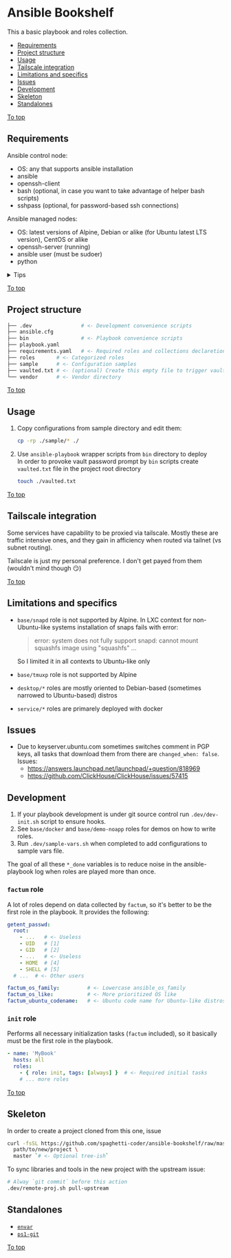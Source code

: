 <a id="top"></a>

# Ansible Bookshelf

This a basic playbook and roles collection.

* [Requirements](#requirements)
* [Project structure](#project-structure)
* [Usage](#usage)
* [Tailscale integration](#tailscale-integration)
* [Limitations and specifics](#limitations-and-specifics)
* [Issues](#issues)
* [Development](#development)
* [Skeleton](#skeleton)
* [Standalones](#standalones)

[To top]

## Requirements

Ansible control node:

* OS: any that supports ansible installation
* ansible
* openssh-client
* bash (optional, in case you want to take advantage of helper bash scripts)
* sshpass (optional, for password-based ssh connections)

Ansible managed nodes:

* OS: latest versions of Alpine, Debian or alike (for Ubuntu latest LTS version), CentOS or alike
* openssh-server (running)
* ansible user (must be sudoer)
* python

<details><summary>Tips</summary>

  **Debian**-like managed node:
  ```sh
  # Performed by root user

  # Install prereqs
  apt-get update
  apt-get install -y openssh-server python3 sudo

  # Ensure ssh server running
  systemctl enable --now sshd

  # Create ansible user, replace USERNAME
  useradd -m USERNAME
  passwd USERNAME

  # Make ansible user sudoer
  usermod -aG sudo USERNAME
  ```

  **Alpine** managed node:
  ```sh
  # Performed by root user

  # Install prereqs
  apk add --update --no-cache openssh-server python3 sudo shadow

  # Ensure ssh server running
  rc-update add sshd
  rc-service sshd start

  # Create ansible user, replace USERNAME
  useradd -m USERNAME
  passwd USERNAME

  # Make ansible user sudoer
  echo '%wheel ALL=(ALL) ALL' > /etc/sudoers.d/wheel
  usermod -aG wheel USERNAME
  ```
</details>

[To top]

## Project structure

```sh
├── .dev                # <- Development convenience scripts
├── ansible.cfg
├── bin                 # <- Playbook convenience scripts
├── playbook.yaml
├── requirements.yaml   # <- Required roles and collections declaretions
├── roles       # <- Categorized roles
├── sample      # <- Configuration samples
├── vaulted.txt # <- (optional) Create this empty file to trigger vault pass prompt
└── vendor      # <- Vendor directory
```

[To top]

## Usage

1.  Copy configurations from sample directory and edit them:

    ~~~sh
    cp -rp ./sample/* ./
    ~~~

2.  Use `ansible-playbook` wrapper scripts from `bin` directory to deploy  
    In order to provoke vault password prompt by `bin` scripts create `vaulted.txt` file in the project root directory
    ```sh
    touch ./vaulted.txt
    ```

[To top]

## Tailscale integration

Some services have capability to be proxied via tailscale. Mostly these are traffic intensive ones, and they gain in afficiency when routed via tailnet (vs subnet routing).

Tailscale is just my personal preference. I don't get payed from them (wouldn't mind though :smirk:)

[To top]

## Limitations and specifics

* `base/snapd` role is not supported by Alpine. In LXC context for non-Ubuntu-like systems installation of snaps fails with error:

  > error: system does not fully support snapd: cannot mount squashfs image using "squashfs" ...

  So I limited it in all contexts to Ubuntu-like only
* `base/tmuxp` role is not supported by Alpine
* `desktop/*` roles are mostly oriented to Debian-based (sometimes narrowed to Ubuntu-based) distros
* `service/*` roles are primarely deployed with docker

## Issues

* Due to keyserver.ubuntu.com sometimes switches comment in PGP keys, all tasks that download them from there are `changed_when: false`.  
  Issues:
  * https://answers.launchpad.net/launchpad/+question/818969
  * https://github.com/ClickHouse/ClickHouse/issues/57415


## Development

1.  If your playbook development is under git source control run `.dev/dev-init.sh` script to ensure hooks.
2.  See `base/docker` and `base/demo-noapp` roles for demos on how to write roles.
3.  Run `.dev/sample-vars.sh` when completed to add configurations to sample vars file.

The goal of all these `*_done` variables is to reduce noise in the ansible-playbook log when roles are played more than once.

### `factum` role

A lot of roles depend on data collected by `factum`, so it's better to be the first role in the playbook. It provides the following:

```yaml
getent_passwd:
  root:
    - ...   # <- Useless
    - UID   # [1]
    - GID   # [2]
    - ...   # <- Useless
    - HOME  # [4]
    - SHELL # [5]
  # ...  # <- Other users

factum_os_family:         # <- Lowercase ansible_os_family
factum_os_like:           # <- More prioritized OS like
factum_ubuntu_codename:   # <- Ubuntu code name for Ubuntu-like distros
```

### `init` role

Performs all necessary initialization tasks (`factum` included), so it basically must be the first role in the playbook.

```yaml
- name: 'MyBook'
  hosts: all
  roles:
    - { role: init, tags: [always] }  # <- Required initial tasks
    # ... more roles
```

[To top]

## Skeleton

In order to create a project cloned from this one, issue

```sh
curl -fsSL https://github.com/spaghetti-coder/ansible-bookshelf/raw/master/.dev/remote-proj.sh | bash -s -- install \
  path/to/new/project \
  master `# <- Optional tree-ish`
```

To sync libraries and tools in the new project with the upstream issue:

```sh
# Alway `git commit` before this action
.dev/remote-proj.sh pull-upstream
```

## Standalones

* [`envar`](./roles/base/envar)
* [`ps1-git`](./roles/base/ps1-git)

[To top]

[To top]: #top
